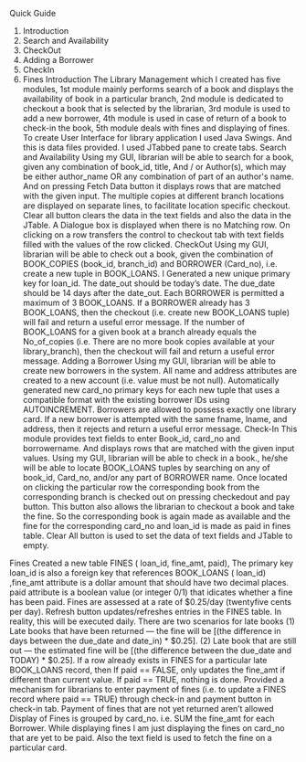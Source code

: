 Quick Guide
1. Introduction
2. Search and Availability
3. CheckOut
4. Adding a Borrower
5. CheckIn
6. Fines
Introduction
The Library Management which I created has five modules, 1st module mainly performs search of a book and displays the availability of book in a particular branch, 2nd module is dedicated to checkout a book that is selected by the librarian, 3rd module is used to add a new borrower, 4th module is used in case of return of a book to check-in the book, 5th module deals with fines and displaying of fines. To create User Interface for library application I used Java Swings. And this is data files provided. I used JTabbed pane to create tabs.
Search and Availability
Using my GUI, librarian will be able to search for a book, given any combination of book_id, title,
And / or Author(s), which may be either author_name OR any combination of
part of an author's name. And on pressing Fetch Data button it displays rows that are matched with the given input. The multiple copies at different branch locations are displayed on separate lines, to facilitate
location specific checkout. Clear all button clears the data in the text fields and also the data in the JTable.
A Dialogue box is displayed when there is no Matching row. On clicking on a row transfers the control to checkout tab with text fields filled with the values of the row clicked.
CheckOut
Using my GUI, librarian will be able to check out a book, given the combination of
BOOK_COPIES (book_id, branch_id) and BORROWER (Card_no), i.e. create a new tuple
in BOOK_LOANS. I Generated a new unique primary key for loan_id. The date_out should
be today’s date. The due_date should be 14 days after the date_out.
Each BORROWER is permitted a maximum of 3 BOOK_LOANS. If a BORROWER
already has 3 BOOK_LOANS, then the checkout (i.e. create new BOOK_LOANS tuple)
will fail and return a useful error message.
If the number of BOOK_LOANS for a given book at a branch already equals the
No_of_copies (i.e. There are no more book copies available at your library_branch), then
the checkout will fail and return a useful error message.
Adding a Borrower
Using my GUI, librarian will be able to create new borrowers in the system.
All name and address attributes are created to a new account (i.e. value must be
not null).
Automatically generated new card_no primary keys for each
new tuple that uses a compatible format with the existing borrower IDs using AUTOINCREMENT.
Borrowers are allowed to possess exactly one library card. If a new borrower is
attempted with the same fname, lname, and address, then it rejects and
return a useful error message.
Check-In
This module provides text fields to enter Book_id, card_no and borrowername. And displays rows that are matched with the given input values. Using my GUI, librarian will be able to check in a book., he/she will be able to locate BOOK_LOANS tuples by searching on any of book_id, Card_no, and/or any part of BORROWER name. Once located on clicking the particular row the corresponding book from the corresponding branch is checked out on pressing checkedout and pay button. This button also allows the librarian to checkout a book and take the fine. So the corresponding book is again made as available and the fine for the corresponding card_no and loan_id is made as paid in fines table. Clear All button is used to set the data of text fields and JTable to empty.

Fines
Created a new table FINES ( loan_id, fine_amt, paid), The primary key loan_id is also a foreign key that references BOOK_LOANS ( loan_id) ,fine_amt attribute is a dollar amount that should have two decimal places. paid attribute is a boolean value (or integer 0/1) that idicates whether a fine has been
paid.
Fines are assessed at a rate of $0.25/day (twentyfive
cents per day).
Refresh button updates/refreshes entries in the FINES table. In reality, this will be executed daily.
There are two scenarios for late books
(1) Late books that have been returned — the fine will be [(the difference in days
between the due_date and date_in) * $0.25].
(2) Late book that are still out — the estimated fine will be [(the difference between the
due_date and TODAY) * $0.25].
If a row already exists in FINES for a particular late BOOK_LOANS record, then
If paid == FALSE, only updates the fine_amt if different than current value.
If paid == TRUE, nothing is done.
Provided a mechanism for librarians to enter payment of fines (i.e. to update a FINES record
where paid == TRUE) through check-in and payment button in check-in tab.
Payment of fines that are not yet returned aren’t allowed
Display of Fines is grouped by card_no. i.e. SUM the fine_amt for each
Borrower.
While displaying fines I am just displaying the fines on card_no that are yet to be paid.
Also the text field is used to fetch the fine on a particular card.
